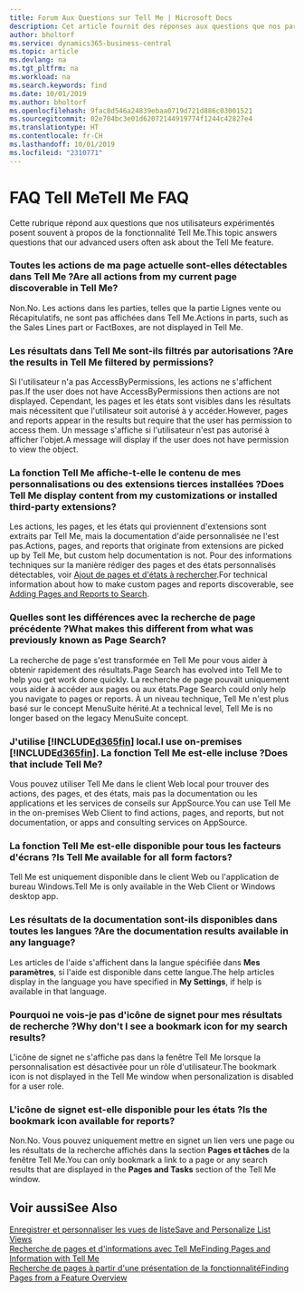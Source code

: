 ```yaml
---
title: Forum Aux Questions sur Tell Me | Microsoft Docs
description: Cet article fournit des réponses aux questions que nos partenaires et clients posent souvent sur Tell Me.
author: bholtorf
ms.service: dynamics365-business-central
ms.topic: article
ms.devlang: na
ms.tgt_pltfrm: na
ms.workload: na
ms.search.keywords: find
ms.date: 10/01/2019
ms.author: bholtorf
ms.openlocfilehash: 9fac8d546a24839ebaa0719d721d886c03001521
ms.sourcegitcommit: 02e704bc3e01d62072144919774f1244c42827e4
ms.translationtype: HT
ms.contentlocale: fr-CH
ms.lasthandoff: 10/01/2019
ms.locfileid: "2310771"
---
```

# <a name="tell-me-faq"></a><span data-ttu-id="360c2-103">FAQ Tell Me</span><span class="sxs-lookup"><span data-stu-id="360c2-103">Tell Me FAQ</span></span>
<span data-ttu-id="360c2-104">Cette rubrique répond aux questions que nos utilisateurs expérimentés posent souvent à propos de la fonctionnalité Tell Me.</span><span class="sxs-lookup"><span data-stu-id="360c2-104">This topic answers questions that our advanced users often ask about the Tell Me feature.</span></span>

### <a name="are-all-actions-from-my-current-page-discoverable-in-tell-me"></a><span data-ttu-id="360c2-105">Toutes les actions de ma page actuelle sont-elles détectables dans Tell Me ?</span><span class="sxs-lookup"><span data-stu-id="360c2-105">Are all actions from my current page discoverable in Tell Me?</span></span>
<span data-ttu-id="360c2-106">Non.</span><span class="sxs-lookup"><span data-stu-id="360c2-106">No.</span></span> <span data-ttu-id="360c2-107">Les actions dans les parties, telles que la partie Lignes vente ou Récapitulatifs, ne sont pas affichées dans Tell Me.</span><span class="sxs-lookup"><span data-stu-id="360c2-107">Actions in parts, such as the Sales Lines part or FactBoxes, are not displayed in Tell Me.</span></span>

### <a name="are-the-results-in-tell-me-filtered-by-permissions"></a><span data-ttu-id="360c2-108">Les résultats dans Tell Me sont-ils filtrés par autorisations ?</span><span class="sxs-lookup"><span data-stu-id="360c2-108">Are the results in Tell Me filtered by permissions?</span></span>
<span data-ttu-id="360c2-109">Si l'utilisateur n'a pas AccessByPermissions, les actions ne s'affichent pas.</span><span class="sxs-lookup"><span data-stu-id="360c2-109">If the user does not have AccessByPermissions then actions are not displayed.</span></span> <span data-ttu-id="360c2-110">Cependant, les pages et les états sont visibles dans les résultats mais nécessitent que l'utilisateur soit autorisé à y accéder.</span><span class="sxs-lookup"><span data-stu-id="360c2-110">However, pages and reports appear in the results but require that the user has permission to access them.</span></span> <span data-ttu-id="360c2-111">Un message s'affiche si l'utilisateur n'est pas autorisé à afficher l'objet.</span><span class="sxs-lookup"><span data-stu-id="360c2-111">A message will display if the user does not have permission to view the object.</span></span>

### <a name="does-tell-me-display-content-from-my-customizations-or-installed-third-party-extensions"></a><span data-ttu-id="360c2-112">La fonction Tell Me affiche-t-elle le contenu de mes personnalisations ou des extensions tierces installées ?</span><span class="sxs-lookup"><span data-stu-id="360c2-112">Does Tell Me display content from my customizations or installed third-party extensions?</span></span>
<span data-ttu-id="360c2-113">Les actions, les pages, et les états qui proviennent d'extensions sont extraits par Tell Me, mais la documentation d'aide personnalisée ne l'est pas.</span><span class="sxs-lookup"><span data-stu-id="360c2-113">Actions, pages, and reports that originate from extensions are picked up by Tell Me, but custom help documentation is not.</span></span> <span data-ttu-id="360c2-114">Pour des informations techniques sur la manière rédiger des pages et des états personnalisés détectables, voir [Ajout de pages et d'états à rechercher](/dynamics365/business-central/dev-itpro/developer/devenv-al-menusuite-functionality).</span><span class="sxs-lookup"><span data-stu-id="360c2-114">For technical information about how to make custom pages and reports discoverable, see [Adding Pages and Reports to Search](/dynamics365/business-central/dev-itpro/developer/devenv-al-menusuite-functionality).</span></span>

### <a name="what-makes-this-different-from-what-was-previously-known-as-page-search"></a><span data-ttu-id="360c2-115">Quelles sont les différences avec la recherche de page précédente ?</span><span class="sxs-lookup"><span data-stu-id="360c2-115">What makes this different from what was previously known as Page Search?</span></span>
<span data-ttu-id="360c2-116">La recherche de page s'est transformée en Tell Me pour vous aider à obtenir rapidement des résultats.</span><span class="sxs-lookup"><span data-stu-id="360c2-116">Page Search has evolved into Tell Me to help you get work done quickly.</span></span> <span data-ttu-id="360c2-117">La recherche de page pouvait uniquement vous aider à accéder aux pages ou aux états.</span><span class="sxs-lookup"><span data-stu-id="360c2-117">Page Search could only help you navigate to pages or reports.</span></span> <span data-ttu-id="360c2-118">À un niveau technique, Tell Me n'est plus basé sur le concept MenuSuite hérité.</span><span class="sxs-lookup"><span data-stu-id="360c2-118">At a technical level, Tell Me is no longer based on the legacy MenuSuite concept.</span></span>

### <a name="i-use-on-premises-included365finincludesd365fin_mdmd-does-that-include-tell-me"></a><span data-ttu-id="360c2-119">J'utilise [!INCLUDE[d365fin](includes/d365fin_md.md)] local.</span><span class="sxs-lookup"><span data-stu-id="360c2-119">I use on-premises [!INCLUDE[d365fin](includes/d365fin_md.md)].</span></span> <span data-ttu-id="360c2-120">La fonction Tell Me est-elle incluse ?</span><span class="sxs-lookup"><span data-stu-id="360c2-120">Does that include Tell Me?</span></span>
<span data-ttu-id="360c2-121">Vous pouvez utiliser Tell Me dans le client Web local pour trouver des actions, des pages, et des états, mais pas la documentation ou les applications et les services de conseils sur AppSource.</span><span class="sxs-lookup"><span data-stu-id="360c2-121">You can use Tell Me in the on-premises Web Client to find actions, pages, and reports, but not documentation, or apps and consulting services on AppSource.</span></span>

### <a name="is-tell-me-available-for-all-form-factors"></a><span data-ttu-id="360c2-122">La fonction Tell Me est-elle disponible pour tous les facteurs d'écrans ?</span><span class="sxs-lookup"><span data-stu-id="360c2-122">Is Tell Me available for all form factors?</span></span>
<span data-ttu-id="360c2-123">Tell Me est uniquement disponible dans le client Web ou l'application de bureau Windows.</span><span class="sxs-lookup"><span data-stu-id="360c2-123">Tell Me is only available in the Web Client or Windows desktop app.</span></span>

### <a name="are-the-documentation-results-available-in-any-language"></a><span data-ttu-id="360c2-124">Les résultats de la documentation sont-ils disponibles dans toutes les langues ?</span><span class="sxs-lookup"><span data-stu-id="360c2-124">Are the documentation results available in any language?</span></span>
<span data-ttu-id="360c2-125">Les articles de l'aide s'affichent dans la langue spécifiée dans **Mes paramètres**, si l'aide est disponible dans cette langue.</span><span class="sxs-lookup"><span data-stu-id="360c2-125">The help articles display in the language you have specified in **My Settings**, if help is available in that language.</span></span>

### <a name="why-dont-i-see-a-bookmark-icon-for-my-search-results"></a><span data-ttu-id="360c2-126">Pourquoi ne vois-je pas d'icône de signet pour mes résultats de recherche ?</span><span class="sxs-lookup"><span data-stu-id="360c2-126">Why don't I see a bookmark icon for my search results?</span></span>
<span data-ttu-id="360c2-127">L'icône de signet ne s'affiche pas dans la fenêtre Tell Me lorsque la personnalisation est désactivée pour un rôle d'utilisateur.</span><span class="sxs-lookup"><span data-stu-id="360c2-127">The bookmark icon is not displayed in the Tell Me window when personalization is disabled for a user role.</span></span>

### <a name="is-the-bookmark-icon-available-for-reports"></a><span data-ttu-id="360c2-128">L'icône de signet est-elle disponible pour les états ?</span><span class="sxs-lookup"><span data-stu-id="360c2-128">Is the bookmark icon available for reports?</span></span>
<span data-ttu-id="360c2-129">Non.</span><span class="sxs-lookup"><span data-stu-id="360c2-129">No.</span></span> <span data-ttu-id="360c2-130">Vous pouvez uniquement mettre en signet un lien vers une page ou les résultats de la recherche affichés dans la section **Pages et tâches** de la fenêtre Tell Me.</span><span class="sxs-lookup"><span data-stu-id="360c2-130">You can only bookmark a link to a page or any search results that are displayed in the **Pages and Tasks** section of the Tell Me window.</span></span>


## <a name="see-also"></a><span data-ttu-id="360c2-131">Voir aussi</span><span class="sxs-lookup"><span data-stu-id="360c2-131">See Also</span></span>  
[<span data-ttu-id="360c2-132">Enregistrer et personnaliser les vues de liste</span><span class="sxs-lookup"><span data-stu-id="360c2-132">Save and Personalize List Views</span></span>](ui-views.md)  
[<span data-ttu-id="360c2-133">Recherche de pages et d'informations avec Tell Me</span><span class="sxs-lookup"><span data-stu-id="360c2-133">Finding Pages and Information with Tell Me</span></span>](ui-search.md)  
[<span data-ttu-id="360c2-134">Recherche de pages à partir d'une présentation de la fonctionnalité</span><span class="sxs-lookup"><span data-stu-id="360c2-134">Finding Pages from a Feature Overview</span></span>](ui-role-explorer.md)
